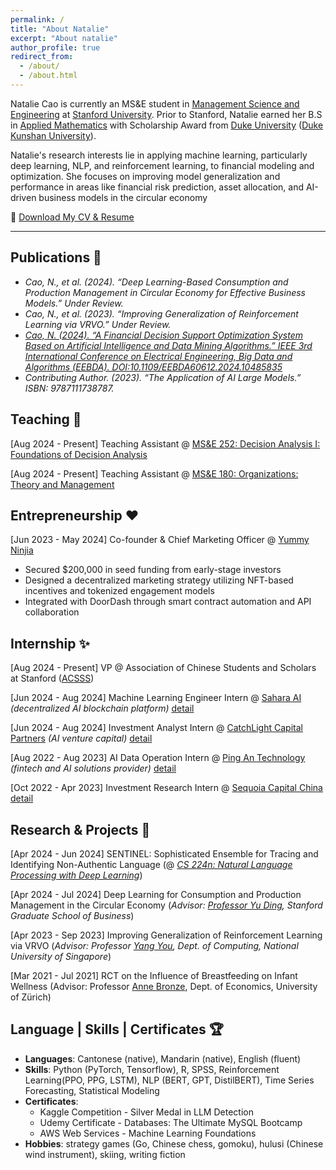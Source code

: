 ```yaml
---
permalink: /
title: "About Natalie"
excerpt: "About natalie"
author_profile: true
redirect_from: 
  - /about/
  - /about.html
---
```


Natalie Cao is currently an MS&E student in [Management Science and Engineering](https://msande.stanford.edu) at [Stanford University](https://www.stanford.edu). Prior to Stanford, Natalie earned her B.S in [Applied Mathematics](https://math.duke.edu/applied-math-analysis-events) with Scholarship Award from [Duke University](https://duke.edu) ([Duke Kunshan University](https://www.dukekunshan.edu.cn)).

Natalie's research interests lie in applying machine learning, particularly deep learning, NLP, and reinforcement learning, to financial modeling and optimization. She focuses on improving model generalization and performance in areas like financial risk prediction, asset allocation, and AI-driven business models in the circular economy

🔗 [Download My CV & Resume](https://iosmichael.github.io/files/natalie_cv.pdf)

---

## Publications 📕

- *Cao, N., et al. (2024). “Deep Learning-Based Consumption and Production Management in Circular Economy for Effective Business Models.” Under Review.*
- *Cao, N., et al. (2023). “Improving Generalization of Reinforcement Learning via VRVO.” Under Review.*
- [*Cao, N. (2024). “A Financial Decision Support Optimization System Based on Artificial Intelligence and Data Mining Algorithms.” IEEE 3rd International Conference on Electrical Engineering, Big Data and Algorithms (EEBDA). DOI:10.1109/EEBDA60612.2024.10485835*](https://www.researchgate.net/publication/379688109_A_Financial_Decision_Support_Optimization_System_Based_on_Artificial_Intelligence_and_Data_Mining_Algorithms)
- *Contributing Author. (2023). “The Application of AI Large Models.” ISBN: 9787111738787.*

## Teaching 🏫

[Aug 2024 - Present] Teaching Assistant @ [MS&E 252: Decision Analysis I: Foundations of Decision Analysis](https://dara.stanford.edu/classes/mse-252)

[Aug 2024 - Present] Teaching Assistant @ [MS&E 180: Organizations: Theory and Management](https://bulletin.stanford.edu/courses/1045311)

## Entrepreneurship ❤️

[Jun 2023 - May 2024] Co-founder & Chief Marketing Officer @ [Yummy Ninjia](https://www.yummy.ninja)
- Secured $200,000 in seed funding from early-stage investors
- Designed a decentralized marketing strategy utilizing NFT-based incentives and tokenized engagement models
- Integrated with DoorDash through smart contract automation and API collaboration

## Internship ✨

[Aug 2024 - Present] VP @ Association of Chinese Students and Scholars at Stanford ([ACSSS](https://www.facebook.com/CSSA.Stanford/))

[Jun 2024 - Aug 2024] Machine Learning Engineer Intern @ [Sahara AI](https://saharalabs.ai) *(decentralized AI blockchain platform)* [detail](/cv/)

[Jun 2024 - Aug 2024] Investment Analyst Intern @ [CatchLight Capital Partners](https://www.catchlightcap.com) *(AI venture capital)* [detail](/cv/)

[Aug 2022 - Aug 2023] AI Data Operation Intern @ [Ping An Technology](https://tech.pingan.com) *(fintech and AI solutions provider)* [detail](/cv/)

[Oct 2022 - Apr 2023] Investment Research Intern @ [Sequoia Capital China](https://www.sequoiacap.com) [detail](/cv/)


## Research & Projects 🚀

[Apr 2024 - Jun 2024] SENTINEL: Sophisticated Ensemble for Tracing and Identifying Non-Authentic Language (@ *[CS 224n: Natural Language Processing with Deep Learning](https://web.stanford.edu/class/cs224n/)*)

[Apr 2024 - Jul 2024] Deep Learning for Consumption and Production Management in the Circular Economy (*Advisor: [Professor Yu Ding](https://www.gsb.stanford.edu/faculty-research/faculty/yu-ding), Stanford Graduate School of Business*)

[Apr 2023 - Sep 2023] Improving Generalization of Reinforcement Learning via VRVO (*Advisor: Professor [Yang You](https://www.comp.nus.edu.sg/~youy/), Dept. of Computing, National University of Singapore*)

[Mar 2021 - Jul 2021] RCT on the Influence of Breastfeeding on Infant Wellness (Advisor: Professor [Anne Bronze](https://sites.google.com/view/aabrenoe/home), Dept. of Economics, University of Zürich)


## Language | Skills | Certificates 🏆
- **Languages**: Cantonese (native), Mandarin (native), English (fluent)
- **Skills**: Python (PyTorch, Tensorflow), R, SPSS, Reinforcement Learning(PPO, PPG, LSTM), NLP (BERT, GPT, DistilBERT), Time Series Forecasting, Statistical Modeling
- **Certificates**: 
  - Kaggle Competition - Silver Medal in LLM Detection
  - Udemy Certificate - Databases: The Ultimate MySQL Bootcamp
  - AWS Web Services - Machine Learning Foundations
- **Hobbies**: strategy games (Go, Chinese chess, gomoku), hulusi (Chinese wind instrument), skiing, writing fiction